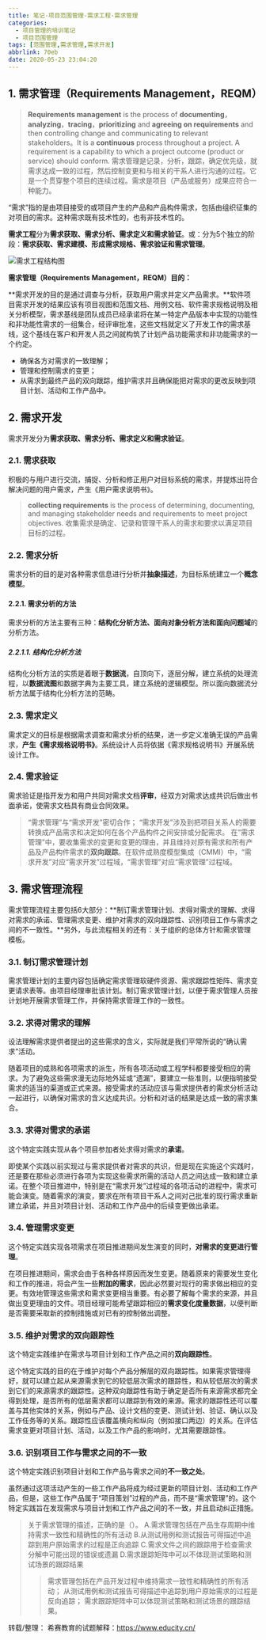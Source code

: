 ```yaml
---
title: 笔记-项目范围管理-需求工程-需求管理
categories:
  - 项目管理的培训笔记
  - 项目范围管理
tags: [范围管理,需求管理,需求开发]
abbrlink: 70eb
date: 2020-05-23 23:04:20
---
```



## 1. 需求管理（Requirements Management，REQM）

> **Requirements management** is the process of **documenting**，**analyzing**，**tracing**，**prioritizing** and **agreeing on requirements** and then controlling change and communicating to relevant stakeholders。It is a **continuous** process throughout a project. A requirement is a capability to which a project outcome  (product  or service) should conform.
> 需求管理是记录，分析，跟踪，确定优先级，就需求达成一致的过程，然后控制变更和与相关的干系人进行沟通的过程。它是一个贯穿整个项目的连续过程。需求是项目（产品或服务）成果应符合一种能力。

“需求”指的是由项目接受的或项目产生的产品和产品构件需求，包括由组织征集的对项目的需求。这种需求既有技术性的，也有非技术性的。

**需求工程**分为**需求获取、需求分析、需求定义和需求验证**。或：分为5个独立的阶段：**需求获取、需求建模、形成需求规格、需求验证和需求管理**。

![需求工程结构图](https://i.loli.net/2020/05/23/LN1Gvt47lYhEbDC.png)

<!-- more -->

**需求管理（Requirements Management，REQM）目的：**

**需求开发的目的是通过调查与分析，获取用户需求并定义产品需求。**软件项目需求开发的结果应该有项目视图和范围文档、用例文档、软件需求规格说明及相关分析模型，需求基线是团队成员已经承诺将在某一特定产品版本中实现的功能性和非功能性需求的一组集合，经评审批准，这些文档就定义了开发工作的需求基线，这个基线在客户和开发人员之间就构筑了计划产品功能需求和非功能需求的一个约定。

- 确保各方对需求的一致理解；
- 管理和控制需求的变更；
- 从需求到最终产品的双向跟踪，维护需求并且确保能把对需求的更改反映到项目计划、活动和工作产品中。

## 2. 需求开发

需求开发分为**需求获取、需求分析、需求定义和需求验证**。

### 2.1. 需求获取

积极的与用户进行交流，捕捉、分析和修正用户对目标系统的需求，并提炼出符合解决问题的用户需求，产生《用户需求说明书》。

> **collecting requirements** is the process of determining, documenting, and managing stakeholder needs and requirements to meet project objectives.
>收集需求是确定、记录和管理干系人的需求和要求以满足项目目标的过程。 

### 2.2. 需求分析

需求分析的目的是对各种需求信息进行分析并**抽象描述**，为目标系统建立一个**概念模型**。

#### 2.2.1. 需求分析的方法

需求分析的方法主要有三种：**结构化分析方法、面向对象分析方法和面向问题域**的分析方法。

##### 2.2.1.1. 结构化分析方法

结构化分析方法的实质是着眼于**数据流**，自顶向下，逐层分解，建立系统的处理流程，以**数据流图**和数据字典为主要工具，建立系统的逻辑模型。所以面向数据流分析方法属于结构化分析方法的范畴。

### 2.3. 需求定义

需求定义的目标是根据需求调查和需求分析的结果，进一步定义准确无误的产品需求，**产生《需求规格说明书》**。系统设计人员将依据《需求规格说明书》开展系统设计工作。

### 2.4. 需求验证

需求验证是指开发方和用户共同对需求文档**评审**，经双方对需求达成共识后做出书面承诺，使需求文档具有商业合同效果。

> “需求管理”与“需求开发”密切合作；
> “需求开发”涉及到把项目关系人的需要转换成产品需求和决定如何在各个产品构件之间安排或分配需求。
> 在“需求管理”中，要收集需求的变更和变更的理由，并且维持对原有需求和所有产品及产品构件需求的**双向跟踪**。在软件成熟度模型集成（CMMI）中，“需求开发”对应“需求开发”过程域，“需求管理”对应“需求管理”过程域。

## 3. 需求管理流程

需求管理流程主要包括6大部分：**制订需求管理计划、求得对需求的理解、求得对需求的承诺、管理需求变更、维护对需求的双向跟踪性、识别项目工作与需求之间的不一致性。**另外，与此流程相关的还有：关于组织的总体方针和需求管理模板。

### 3.1. 制订需求管理计划

需求管理计划的主要内容包括确定需求管理软硬件资源、需求跟踪性矩阵、需求变更请求表等。由项目经理审批该计划。制订需求管理计划，以便于需求管理人员按计划地开展需求管理工作，并保持需求管理工作的一致性。

### 3.2. 求得对需求的理解

设法理解需求提供者提出的这些需求的含义，实际就是我们平常所说的“确认需求”活动。

随着项目的成熟和各项需求的派生，所有各项活动或工程学科都要接受相应的需求。为了避免这些需求漫无边际地外延或“遗漏”，要建立一些准则，以便指明接受需求的适当的渠道或正式来源。接受需求的活动应该与需求提供者的需求分析活动一起进行，以确保对需求的含义达成共识。分析和对话的结果是达成一致的需求集合。

### 3.3. 求得对需求的承诺

这个特定实践实现从各个项目参加者处求得对需求的**承诺**。

即使某个实践以前实现过与需求提供者对需求的共识，但是现在实施这个实践时，还是要在那些必须进行各项为实现这些需求所需的活动人员之间达成一致和建立承诺。在整个项目推进中，特别是在“需求开发”过程域的各项活动的进程中，需求可能会演变。随着需求的演变，要求在所有项目干系人之间对己批准的现行需求重新建立承诺，并且对项目计划、活动和工作产品中的后续变更做出承诺。

### 3.4. 管理需求变更

这个特定实践实现各项需求在项目推进期间发生演变的同时，**对需求的变更进行管理**。

在项目推进期间，需求会由于各种各样原因而发生变更。随着原来的需要发生变化和工作的推进，将会产生一些**附加的需求**，因此必然要对现行的需求做出相应的变更。有效地管理这些需求和需求变更相当重要。有必要了解每个需求的来源，并且做出变更理由的文件。项目经理可能希望跟踪相应的**需求变化度量数据**，以便判断是否需要采取新的控制措施或对已有的控制做出调整。

### 3.5. 维护对需求的双向跟踪性

这个特定实践维护在需求与项目计划和工作产品之间的**双向跟踪性**。

这个特定实践的目的在于维护对每个产品分解层的双向跟踪性。如果需求管理得好，就可以建立起从来源需求到它的较低层次需求的跟踪性，和从较低层次的需求到它们的来源需求的跟踪性。这种双向跟踪性有助于确定是否所有来源需求都完全得到处理，是否所有的低层需求都可以跟踪到有效的来源。需求的跟踪性还可以覆盖与其他实体的关系，例如与产品、设计文档的变更、测试计划、验证、确认以及工作任务等的关系。跟踪性应该覆盖横向和纵向（例如接口两边）的关系。在评估需求变更对项目计划、活动，以及工作产品的影响时，尤其需要跟踪性。

### 3.6. 识别项目工作与需求之间的不一致

这个特定实践识别项目计划和工作产品与需求之间的**不一致之处**。

虽然通过这项活动产生的一些工作产品将成为经过更新的项目计划、活动和工作产品，但是，这些工作产品属于“项目策划”过程的产品，而不是“需求管理”的。这个特定实践旨在发现需求与项目计划和工作产品之间的不一致，并且启动纠正措施。

> 关于需求管理的描述，正确的是（）。
 > A.需求管理包括在产品生存周期中维持需求一致性和精确性的所有活动
 > B.从测试用例和测试报告可得描述中追踪到用户原始需求的过程是正向追踪
 > C.需求文件之间的跟踪用于检查需求分解中可能出现的错误或遗漏
 > D.需求跟踪矩阵中可以不体现测试策略和测试场景的跟踪结果
>> 需求管理包括在产品开发过程中维持需求一致性和精确性的所有活动；
>> 从测试用例和测试报告可得描述中追踪到用户原始需求的过程是反向追踪；
>> 需求跟踪矩阵中可以体现测试策略和测试场景的跟踪结果。

转载/整理：
希赛教育的试题解释：<https://www.educity.cn/>
